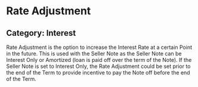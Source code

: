 # Rate Adjustment
## Category: Interest
Rate Adjustment is the option to increase the Interest Rate at a certain Point in the future. This is used with the Seller Note as the Seller Note can be Interest Only or Amortized (loan is paid off over the term of the Note). If the Seller Note is set to Interest Only, the Rate Adjustment could be set prior to the end of the Term to provide incentive to pay the Note off before the end of the Term.
